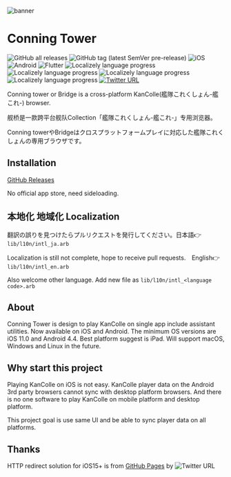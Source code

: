 ![banner](https://user-images.githubusercontent.com/24852023/206192958-70954235-f287-4f5b-b4b4-0d2099e078f9.png)


# Conning Tower	

![GitHub all releases](https://img.shields.io/github/downloads/AndyZhuAZ/conning_tower/total?label=Downloads&logo=github)
![GitHub tag (latest SemVer pre-release)](https://img.shields.io/github/v/tag/AndyZhuAZ/conning_tower?include_prereleases&label=Release)
![iOS](https://img.shields.io/badge/iOS-000000?logo=apple&logoColor=white)
![Android](https://img.shields.io/badge/Android-3DDC84?logo=android&logoColor=white)
![Flutter](https://img.shields.io/badge/Flutter-%2302569B.svg?logo=Flutter&logoColor=white)
![Localizely language progress](https://img.shields.io/badge/%E7%AE%80%E4%BD%93%E4%B8%AD%E6%96%87-100%25-brightgreen)
![Localizely language progress](https://img.shields.io/badge/繁體中文-80%25-yellow)
![Localizely language progress](https://img.shields.io/badge/English-100%25-brightgreen)
![Localizely language progress](https://img.shields.io/badge/日本語-80%25-yellow)
[![Twitter URL](https://img.shields.io/twitter/url?label=Follow&style=social&url=https%3A%2F%2Ftwitter.com%2Fconntower)](https://twitter.com/conntower)

Conning tower or Bridge is a cross-platform KanColle(艦隊これくしょん-艦これ-) browser.

舰桥是一款跨平台舰队Collection「艦隊これくしょん-艦これ-」专用浏览器。

Conning towerやBridgeはクロスプラットフォームプレイに対応した艦隊これくしょんの専用ブラウザです。

## Installation

[GitHub Releases](https://github.com/AndyZhuAZ/conning_tower/releases)

No official app store, need sideloading.

## 本地化 地域化 Localization 

翻訳の誤りを見つけたらプルリクエストを発行してください。日本語👉`lib/l10n/intl_ja.arb`

Localization is still not complete, hope to receive pull requests.　English👉`lib/l10n/intl_en.arb`

Also welcome other language. Add new file as `lib/l10n/intl_<language code>.arb`

## About

Conning Tower is design to play KanColle on single app include assistant utilities.
Now available on iOS and Android.
The minimum OS versions are iOS 11.0 and Android 4.4.
Best platform suggest is iPad.
Will support macOS, Windows and Linux in the future.

## Why start this project

Playing KanColle on iOS is not easy.
KanColle player data on the Android 3rd party browsers cannot sync with desktop platform browsers.
And there is no one software to play KanColle on mobile platform and desktop platform.

This project goal is use same UI and be able to sync player data on all platforms.

## Thanks

HTTP redirect solution for iOS15+ is from [GitHub Pages](https://ios15-kancolle.github.io/) by ![Twitter URL](https://img.shields.io/twitter/url?label=naayu1012&style=social&url=https%3A%2F%2Ftwitter.com%2Fnaayu1012)
